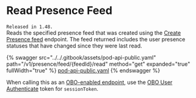 # Read Presence Feed

`Released in 1.48.`\
Reads the specified presence feed that was created using the [Create Presence feed](ref:create-presence-feed) endpoint. The feed returned includes the user presence statuses that have changed since they were last read.

{% swagger src="../../.gitbook/assets/pod-api-public.yaml" path="/v1/presence/feed/{feedId}/read" method="get" expanded="true" fullWidth="true" %}
[pod-api-public.yaml](../../.gitbook/assets/pod-api-public.yaml)
{% endswagger %}

When calling this as an [OBO-enabled endpoint](ref:obo-enabled-endpoints), use the [OBO User Authenticate](ref:obo-user-authenticate) token for `sessionToken`.
